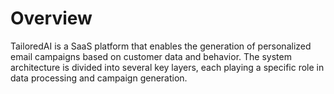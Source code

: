 # Overview 
TailoredAI is a SaaS platform that enables the generation of personalized email campaigns based on customer data and behavior. The system architecture is divided into several key layers, each playing a specific role in data processing and campaign generation.
